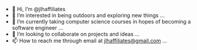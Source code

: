 - 👋 Hi, I’m @jlhaffiliates
- 👀 I’m interested in being outdoors and exploring new things ...
- 🌱 I’m currently taking computer science courses in hopes of becoming a software engineer ...
- 💞️ I’m looking to collaborate on projects and ideas ...
- 📫 How to reach me through email at jlhaffiliates@gmail.com ...

<!---
jlhaffiliates/jlhaffiliates is a ✨ special ✨ repository because its `README.md` (this file) appears on your GitHub profile.
You can click the Preview link to take a look at your changes.
--->
